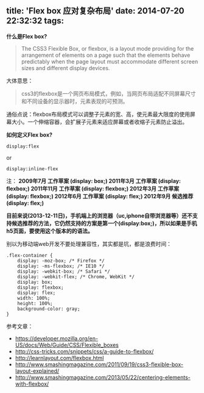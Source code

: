 title: 'Flex box 应对复杂布局'
date: 2014-07-20 22:32:32
tags:
---
__什么是Flex box?__

>The CSS3 Flexible Box, or flexbox, is a layout mode providing for the arrangement of elements on a page such that the elements behave predictably when the page layout must accommodate different screen sizes and different display devices. 

大体意思：

>css3的flexbox是一个网页布局模式，例如，当网页布局适配不同屏幕尺寸和不同设备的显示器时，元素表现的可预测。

通俗点说：flexbox布局模式可以调整子元素的宽、高，使元素最大限度的使用屏幕大小。一个伸缩容器，会扩展子元素来适应屏幕或者收缩子元素防止溢出。

__如何定义Flex box?__

```
display:flex
```
or
```
display:inline-flex
```
<!--more-->
注：
__2009年7月 工作草案 (display: box;)
2011年3月 工作草案 (display: flexbox;)
2011年11月 工作草案 (display: flexbox;)
2012年3月 工作草案 (display: flexbox;)
2012年6月 工作草案 (display: flex;)
2012年9月 候选推荐 (display: flex;)__

__目前来说(2013-12-11日)，手机端上的浏览器（uc,iphone自带浏览器等）还不支持候选推荐的方法，它仍然支持的方案是第一个(display:box;)，所以如果是手机h5页面，要使用这个版本的的语法。__

别以为移动端web开发不要处理兼容性，其实都是坑，都是浪费时间：
```
.flex-container { 
	display: -moz-box; /* Firefox */ 
	display: -ms-flexbox; /* IE10 */ 
	display: -webkit-box; /* Safari */ 
	display: -webkit-flex; /* Chrome, WebKit */ 
	display: box; 
	display: flexbox; 
	display: flex; 
	width: 100%; 
	height: 100%; 
	background-color: gray; 
} 
```

参考文章：

*	https://developer.mozilla.org/en-US/docs/Web/Guide/CSS/Flexible_boxes 
*	http://css-tricks.com/snippets/css/a-guide-to-flexbox/
*	http://learnlayout.com/flexbox.html
*	http://www.smashingmagazine.com/2011/09/19/css3-flexible-box-layout-explained/
*	http://www.smashingmagazine.com/2013/05/22/centering-elements-with-flexbox/
